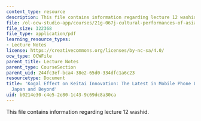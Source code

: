 ```yaml
---
content_type: resource
description: This file contains information regarding lecture 12 washid.
file: /ol-ocw-studio-app/courses/21g-067j-cultural-performances-of-asia-fall-2005/b0214e30c4e52e801c439c69dc8a30ca_MIT21G_067JF05_l12washid.pdf
file_size: 322368
file_type: application/pdf
learning_resource_types:
- Lecture Notes
license: https://creativecommons.org/licenses/by-nc-sa/4.0/
ocw_type: OCWFile
parent_title: Lecture Notes
parent_type: CourseSection
parent_uid: 244fc3ef-bca4-38e2-65d0-334dfc1a6c23
resourcetype: Document
title: 'Kogal Effect on Keitai Innovation: The Latest in Mobile Phone Lifestyles in
  Japan and Beyond'
uid: b0214e30-c4e5-2e80-1c43-9c69dc8a30ca
---
```

This file contains information regarding lecture 12 washid.